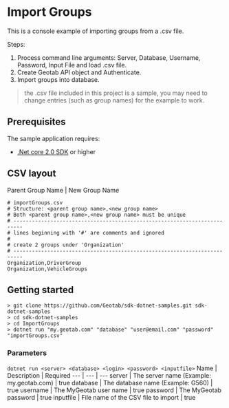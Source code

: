 # Import Groups

This is a console example of importing groups from a .csv file.

Steps:

1. Process command line arguments: Server, Database, Username, Password, Input File and load .csv file.
1. Create Geotab API object and Authenticate.
1. Import groups into database.

> the .csv file included in this project is a sample, you may need to change entries (such as group names) for the example to work.

## Prerequisites

The sample application requires:

- [.Net core 2.0 SDK](https://dot.net/core) or higher

## CSV layout

Parent Group Name | New Group Name

```csv
# importGroups.csv
# Structure: <parent group name>,<new group name>
# Both <parent group name>,<new group name> must be unique 
# -------------------------------------------------------------------------
# lines beginning with '#' are comments and ignored
#
# create 2 groups under 'Organization'
# -------------------------------------------------------------------------
Organization,DriverGroup
Organization,VehicleGroups
```

## Getting started

```shell
> git clone https://github.com/Geotab/sdk-dotnet-samples.git sdk-dotnet-samples
> cd sdk-dotnet-samples
> cd ImportGroups
> dotnet run "my.geotab.com" "database" "user@email.com" "password" "importGroups.csv"
```

### Parameters

`dotnet run <server> <database> <login> <password> <inputfile>`
Name | Description | Required
--- | --- | ---
server | The server name (Example: my.geotab.com) | true
database | The database name (Example: G560) | true
username | The MyGeotab user name | true
password | The MyGeotab password | true
inputfile | File name of the CSV file to import | true